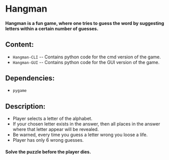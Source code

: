 # Hangman
#### Hangman is a fun game, where one tries to guess the word by suggesting letters within a certain number of guesses. 

## Content:
* `Hangman-CLI` -- Contains python code for the cmd version of the game.
* `Hangman-GUI` -- Contains python code for the GUI version of the game.

## Dependencies:
* ```pygame```

## Description:
* Player selects a letter of the alphabet.
* If your chosen letter exists in the answer, then all places in the answer where that letter appear will be revealed.
* Be warned, every time you guess a letter wrong you loose a life.
* Player has only 6 wrong guesses.

#### Solve the puzzle before the player dies.
